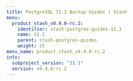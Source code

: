 ```yaml
---
title: PostgreSQL 11.1 Backup Guides | Stash
menu:
  product_stash_v0.9.0-rc.2:
    identifier: stash-postgres-guides-11.1
    name: 11.1
    parent: stash-postgres-guides
    weight: 25
menu_name: product_stash_v0.9.0-rc.2
info:
  subproject_version: "11.1"
  version: v0.9.0-rc.2
---
```


